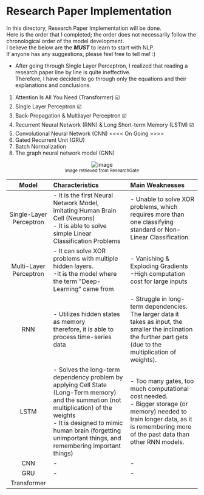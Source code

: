 # Research Paper Implementation

In this directory, Research Paper Implementation will be done.<br>
Here is the order that I completed; the order does not necessarily follow the chronological order of the model development.<br>
I believe the below are the ***MUST*** to learn to start with NLP.<br>
If anyone has any suggestions, please feel free to tell me! :)

- After going through Single Layer Perceptron, I realized that reading a research paper line by line is quite ineffective.<br>Therefore, I have decided to go through only the equations and their explanations and conclusions.


1. Attention Is All You Need (Transformer) ☑️
2. Single Layer Perceptron ☑️
3. Back-Propagation & Multilayer Perceptron ☑️
4. Recurrent Neural Network (RNN) & Long Short-term Memory (LSTM) ☑️
5. Convolutional Neural Network (CNN) <<<< On Going >>>>
6. Gated Recurrent Unit (GRU)
7. Batch Normalization
8. The graph neural network model (GNN)
<p align="center">
  <img alt="image" src="https://github.com/jasonheesanglee/theoretical_study/assets/123557477/cbc40d48-5396-4d59-bd41-1c785a06981f"><br>
  <sub>image retrieved from ResearchGate</sub>
</p>

| Model | Characteristics | Main Weaknesses |
| :---: | :--- | :--- |
| Single-Layer Perceptron |- It is the first Neural Network Model, imitating Human Brain Cell (Neurons) <br>- It is able to solve simple Linear Classification Problems |- Unable to solve XOR problems, which requires more than one classifying standard or Non-Linear Classification.|
| Multi-Layer Perceptron |- It can solve XOR problems with multiple hidden layers.<br>-It is the model where the term "Deep-Learning" came from|- Vanishing & Exploding Gradients<br>-High computation cost for large inputs|
| RNN |- Utilizes hidden states as memory<br>therefore, it is able to process time-series data<br>|- Struggle in long-term dependencies. <br>The larger data it takes as input, the smaller the inclination the further part gets (due to the multiplication of weights).|
| LSTM |- Solves the long-term dependency problem by applying Cell State (Long-Term memory) and the summation (not multiplication) of the weights<br>- It is designed to mimic human brain (forgetting unimportant things, and remembering important things)<br> |- Too many gates, too much computational cost needed.<br>- Bigger storage (or memory) needed to train longer data, as it is remembering more of the past data than other RNN models.|
| CNN | - | - |
| GRU | - | - |
| Transformer | | |
